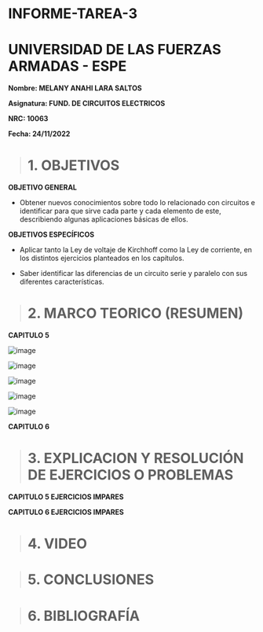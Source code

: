# INFORME-TAREA-3

# UNIVERSIDAD DE LAS FUERZAS ARMADAS - ESPE
**Nombre: MELANY ANAHI LARA SALTOS**

**Asignatura: FUND. DE CIRCUITOS ELECTRICOS**

**NRC: 10063** 

**Fecha: 24/11/2022**

># 1. OBJETIVOS 
**OBJETIVO GENERAL**
* Obtener nuevos conocimientos sobre todo lo relacionado con circuitos e identificar para que sirve cada parte y cada elemento de este, describiendo algunas aplicaciones básicas de ellos. 


**OBJETIVOS ESPECÍFICOS**
* Aplicar tanto la Ley de voltaje de Kirchhoff como la Ley de corriente, en los distintos ejercicios planteados en los capítulos.

* Saber identificar las diferencias de un circuito serie y paralelo con sus diferentes características.

># 2. MARCO TEORICO (RESUMEN)

**CAPITULO 5**

![image](https://user-images.githubusercontent.com/105020538/203879557-3f9c5c68-31ee-44e0-966d-396c1158e6f7.png)

![image](https://user-images.githubusercontent.com/105020538/203879581-6a281185-dab1-4417-b342-7ebebadb34ed.png)

![image](https://user-images.githubusercontent.com/105020538/203879615-3096f0ac-abd6-4027-9cdb-1650875472a6.png)

![image](https://user-images.githubusercontent.com/105020538/203879651-44c57a79-e269-4c3b-b8f7-4a8c1b5ce593.png)

![image](https://user-images.githubusercontent.com/105020538/203879691-aad2176c-3d8c-46ea-82b1-8cd55ac9c76f.png)




**CAPITULO 6**

># 3. EXPLICACION Y RESOLUCIÓN DE EJERCICIOS O PROBLEMAS

**CAPITULO 5 EJERCICIOS IMPARES**

**CAPITULO 6 EJERCICIOS IMPARES** 


># 4. VIDEO

># 5. CONCLUSIONES

># 6. BIBLIOGRAFÍA
